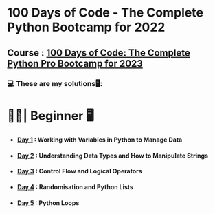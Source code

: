 # 100 Days of Code - The Complete Python Bootcamp for 2022

## Course : [100 Days of Code: The Complete Python Pro Bootcamp for 2023](https://www.udemy.com/course/100-days-of-code/)
### :computer: These are my solutions:desktop_computer::


# :man_student:| Beginner :desktop_computer:

- #### [Day 1](https://github.com/ShivankUdayawal/100-Days-of-Code-Python/tree/main/Day%201) : Working with Variables in Python to Manage Data
- #### [Day 2](https://github.com/ShivankUdayawal/100-Days-of-Code-Python/tree/main/Day%202) : Understanding Data Types and How to Manipulate Strings
- #### [Day 3](https://github.com/ShivankUdayawal/100-Days-of-Code-Python/tree/main/Day%203) : Control Flow and Logical Operators
- #### [Day 4](https://github.com/ShivankUdayawal/100-Days-of-Code-Python/blob/main/Day%204) : Randomisation and Python Lists
- #### [Day 5](https://github.com/ShivankUdayawal/100-Days-of-Code-Python/tree/main/Day%205) : Python Loops
